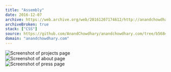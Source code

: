 ```yaml
---
title: "Assembly"
date: 2016-12-07
archive: https://web.archive.org/web/20161207174612/http://anandchowdhary.com/
archiveBroken: true
stack: ["CSS"]
source: https://github.com/AnandChowdhary/anandchowdhary.com/tree/b5684015c5bcec3744e1a688a473d23621390c80
domain: "anandchowdhary.com"
---
```


<div class="image shadow"><img alt="Screenshot of projects page" src="/images/versions/assembly/projects.png"></div>
<div class="image shadow"><img alt="Screenshot of about page" src="/images/versions/assembly/about.png"></div>
<div class="image shadow"><img alt="Screenshot of press page" src="/images/versions/assembly/press.png"></div>
